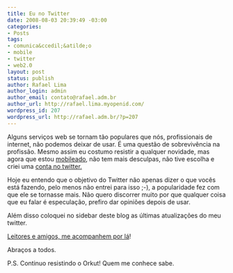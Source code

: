 ```yaml
---
title: Eu no Twitter
date: 2008-08-03 20:39:49 -03:00
categories:
- Posts
tags:
- comunica&ccedil;&atilde;o
- mobile
- twitter
- web2.0
layout: post
status: publish
author: Rafael Lima
author_login: admin
author_email: contato@rafael.adm.br
author_url: http://rafael.lima.myopenid.com/
wordpress_id: 207
wordpress_url: http://rafael.adm.br/?p=207
---
```


Alguns servi&ccedil;os web se tornam t&atilde;o populares que n&oacute;s, profissionais de internet, n&atilde;o podemos deixar de usar. &Eacute; uma quest&atilde;o de sobreviv&ecirc;ncia na profiss&atilde;o. Mesmo assim eu costumo resistir a qualquer novidade, mas agora que estou <a href="http://rafael.adm.br/p/off-topic-mobileado-no-que-isso-vai-dar/">mobileado</a>, n&atilde;o tem mais desculpas, n&atilde;o tive escolha e criei uma <a href="http://twitter.com/rafaelp">conta no twitter.</a>

Hoje eu entendo que o objetivo do Twitter n&atilde;o apenas dizer o que voc&ecirc;s est&aacute; fazendo, pelo menos n&atilde;o entrei para isso ;-), a popularidade fez com que ele se tornasse mais. N&atilde;o quero discorrer muito por que qualquer coisa que eu falar &eacute; especula&ccedil;&atilde;o, prefiro dar opini&otilde;es depois de usar.

Al&eacute;m disso coloquei no sidebar deste blog as &uacute;ltimas atualiza&ccedil;&otilde;es do meu twitter.

<a href="http://twitter.com/rafaelp">Leitores e amigos, me acompanhem por l&aacute;</a>!

Abra&ccedil;os a todos.

P.S. Continuo resistindo o Orkut! Quem me conhece sabe.
